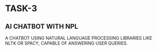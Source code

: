 # TASK-3
AI CHATBOT WITH NPL
-----------------
A CHATBOT USING NATURAL LANGUAGE PROCESSING LIBRARIES LIKE NLTK OR SPACY, CAPABLE OF ANSWERING USER QUERIES.

